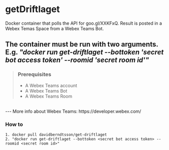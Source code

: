 # getDriftlaget
Docker container that polls the API for goo.gl/XXKFxQ. Result is posted in a Webex Temas Space from a Webex Teams Bot.

**The container must be run with two arguments.**
</br>
E.g. _"docker run get-driftlaget --bottoken 'secret bot access token' --roomid 'secret room id'"_
</br>
--- 
> ### Prerequisites
> - A Webex Teams account
> - A Webex Teams Bot
> - A Webex Teams Room
</br>
---
More info about Webex Teams: https://developer.webex.com/

### **How to**
```
1. docker pull davidberndtsson/get-driftlaget
2. "docker run get-driftlaget --bottoken <secret bot access token> --roomid <secret room id>"
```
  

